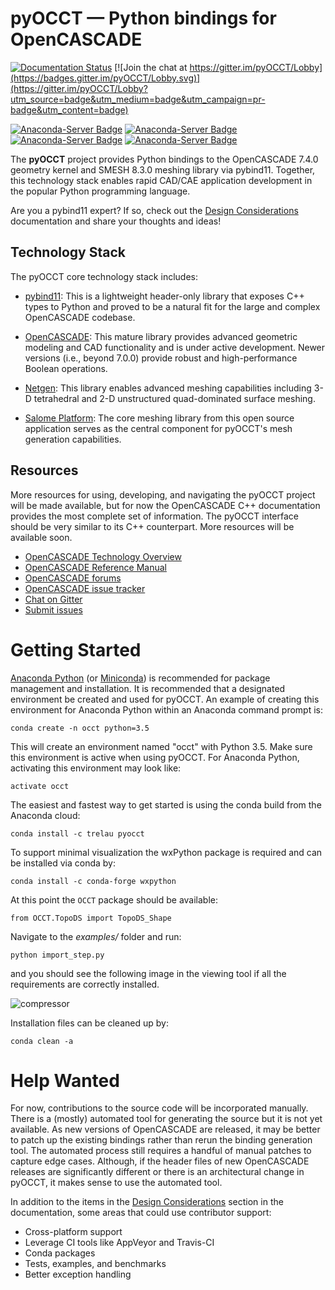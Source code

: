 # pyOCCT — Python bindings for OpenCASCADE

[![Documentation Status](https://readthedocs.org/projects/pyocct/badge/?version=latest)](http://pyocct.readthedocs.io/en/latest/?badge=latest)
[![Join the chat at https://gitter.im/pyOCCT/Lobby](https://badges.gitter.im/pyOCCT/Lobby.svg)](https://gitter.im/pyOCCT/Lobby?utm_source=badge&utm_medium=badge&utm_campaign=pr-badge&utm_content=badge)

[![Anaconda-Server Badge](https://anaconda.org/trelau/pyocct/badges/installer/conda.svg)](https://conda.anaconda.org/trelau/pyocct)
[![Anaconda-Server Badge](https://anaconda.org/trelau/pyocct/badges/platforms.svg)](https://anaconda.org/trelau/pyocct)
[![Anaconda-Server Badge](https://anaconda.org/trelau/pyocct/badges/downloads.svg)](https://anaconda.org/trelau/pyocct)
[![Anaconda-Server Badge](https://anaconda.org/trelau/pyocct/badges/latest_release_date.svg)](https://anaconda.org/trelau/pyocct)

The **pyOCCT** project provides Python bindings to the OpenCASCADE 7.4.0
geometry kernel and SMESH 8.3.0 meshing library via pybind11. Together, this
technology stack enables rapid CAD/CAE application development in the popular
Python programming language.

Are you a pybind11 expert? If so, check out the
[Design Considerations](http://pyocct.readthedocs.io/en/latest/dev.html#design-considerations)
documentation and share your thoughts and ideas!

## Technology Stack
The pyOCCT core technology stack includes:

* [pybind11](https://github.com/pybind/pybind11): This is a lightweight
  header-only library that exposes C++ types to Python and proved to be a
  natural fit for the large and complex OpenCASCADE codebase.

* [OpenCASCADE](https://www.opencascade.com): This mature library provides
  advanced geometric modeling and CAD functionality and is under active
  development. Newer versions (i.e., beyond 7.0.0) provide robust and
  high-performance Boolean operations.

* [Netgen](https://sourceforge.net/projects/netgen-mesher): This library
  enables advanced meshing capabilities including 3-D tetrahedral and 2-D
  unstructured quad-dominated surface meshing.

* [Salome Platform](http://www.salome-platform.org): The core meshing library
  from this open source application serves as the central component for
  pyOCCT's mesh generation capabilities.

## Resources
More resources for using, developing, and navigating the pyOCCT project will be
made available, but for now the OpenCASCADE C++ documentation provides the most
complete set of information. The pyOCCT interface should be very similar to its
C++ counterpart. More resources will be available soon.

* [OpenCASCADE Technology Overview](https://www.opencascade.com/doc/occt-7.2.0/overview/html/index.html)
* [OpenCASCADE Reference Manual](https://www.opencascade.com/doc/occt-7.2.0/refman/html/index.html)
* [OpenCASCADE forums](https://www.opencascade.com/forums)
* [OpenCASCADE issue tracker](https://tracker.dev.opencascade.org/)
* [Chat on Gitter](https://gitter.im/pyOCCT/Lobby)
* [Submit issues](https://github.com/LaughlinResearch/pyOCCT/issues)

# Getting Started
[Anaconda Python](https://www.anaconda.com/) (or [Miniconda](https://conda.io/miniconda.html))
is recommended for package management and installation. It is recommended that
a designated environment be created and used for pyOCCT. An example of
creating this environment for Anaconda Python within an Anaconda command prompt
is:

    conda create -n occt python=3.5

This will create an environment named "occt" with Python 3.5. Make sure this
environment is active when using pyOCCT. For Anaconda Python, activating this
environment may look like:

    activate occt

The easiest and fastest way to get started is using the conda build from the
Anaconda cloud:

    conda install -c trelau pyocct

To support minimal visualization the wxPython package is required and can be
installed via conda by:

    conda install -c conda-forge wxpython

At this point the ``OCCT`` package should be available:

    from OCCT.TopoDS import TopoDS_Shape

Navigate to the *examples/* folder and run:

    python import_step.py

and you should see the following image in the viewing tool if all the
requirements are correctly installed.

![compressor](./docs/source/resources/compressor.jpg)

Installation files can be cleaned up by:

    conda clean -a

# Help Wanted
For now, contributions to the source code will be incorporated manually. There
is a (mostly) automated tool for generating the source but it is not yet
available. As new versions of OpenCASCADE are released, it may be better to
patch up the existing bindings rather than rerun the binding generation tool.
The automated process still requires a handful of manual patches to capture
edge cases. Although, if the header files of new OpenCASCADE releases are
significantly different or there is an architectural change in pyOCCT, it makes
sense to use the automated tool.

In addition to the items in the
[Design Considerations](http://pyocct.readthedocs.io/en/latest/dev.html#design-considerations)
section in the documentation, some areas that could use contributor support:

* Cross-platform support
* Leverage CI tools like AppVeyor and Travis-CI
* Conda packages
* Tests, examples, and benchmarks
* Better exception handling
